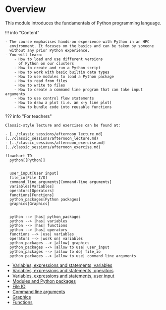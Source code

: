 # Overview

This module introduces the fundamentals of Python programming language.

!!! info "Content"

    - The course emphasises hands-on experience with Python in an HPC
      environment. It focuses on the basics and can be taken by someone
      without any prior Python experience.
    - You will learn:
        - How to load and use different versions
          of Python on our clusters
        - How to create and run a Python script
        - How to work with basic builtin data types
        - How to use modules to load a Python package
        - How to read from files
        - How to write to files
        - How to create a command line program that can take input arguments
        - How to use control flow statements
        - How to draw a plot (i.e. an x-y line plot)
        - How to bundle code into reusable functions

??? info "For teachers"

    Classic-style lecture and exercises can be found at:

    - [../classic_sessions/afternoon_lecture.md](../classic_sessions/afternoon_lecture.md)
    - [../classic_sessions/afternoon_exercise.md](../classic_sessions/afternoon_exercise.md)

```mermaid
flowchart TD
  python[[Python]]


  user_input[User input]
  file_io[File I/O]
  command_line_arguments[Command-line arguments]
  variables[Variables]
  operators[Operators]
  functions[Functions]
  python_packages[Python packages]
  graphics[Graphics]


  python --> |has| python_packages
  python --> |has| variables
  python --> |has| functions
  python --> |has| operators
  functions --> |use| variables
  operators --> |work on| variables
  python_packages --> |allow| graphics
  python_packages --> |allow to use| user_input
  python_packages --> |allow to do| file_io
  python_packages --> |allow to use| command_line_arguments
```

- [Variables, expressions and statements, variables](variables_expressions_and_statements_1.md)
- [Variables, expressions and statements, operators](variables_expressions_and_statements_2.md)
- [Variables, expressions and statements, user input](variables_expressions_and_statements_3.md)
- [Modules and Python packages](hello_little_turtles.md)
- [File IO](files.md)
- [Command line arguments](command_line_arguments.md)
- [Graphics](graphics.md)
- [Functions](functions.md)
